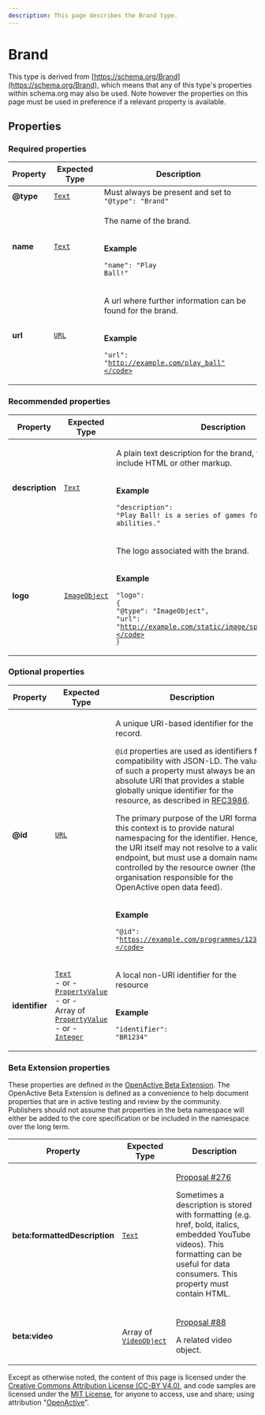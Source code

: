 ```yaml
---
description: This page describes the Brand type.
---
```


# Brand

This type is derived from [https://schema.org/Brand](https://schema.org/Brand), which means that any of this type's properties within schema.org may also be used. Note however the properties on this page must be used in preference if a relevant property is available.

## **Properties**

### **Required properties**

| Property  | Expected Type                     | Description                                                                                                                                                    |
| --------- | --------------------------------- | -------------------------------------------------------------------------------------------------------------------------------------------------------------- |
| **@type** | [`Text`](https://schema.org/Text) | Must always be present and set to `"@type": "Brand"`                                                                                                           |
| **name**  | [`Text`](https://schema.org/Text) | <p>The name of the brand.</p><p><br><strong>Example</strong></p><p><code>"name": "Play Ball!"</code></p>                                                       |
| **url**   | [`URL`](https://schema.org/URL)   | <p>A url where further information can be found for the brand.</p><p><br><strong>Example</strong></p><p><code>"url": "http://example.com/play_ball"</code></p> |

### **Recommended properties**

| Property        | Expected Type                                                                 | Description                                                                                                                                                                                                                                           |
| --------------- | ----------------------------------------------------------------------------- | ----------------------------------------------------------------------------------------------------------------------------------------------------------------------------------------------------------------------------------------------------- |
| **description** | [`Text`](https://schema.org/Text)                                             | <p>A plain text description for the brand, which must not include HTML or other markup.</p><p><br><strong>Example</strong></p><p><code>"description": "Play Ball! is a series of games for people of all abilities."</code></p>                       |
| **logo**        | [`ImageObject`](https://developer.openactive.io/data-model/types/imageobject) | <p>The logo associated with the brand.</p><p><br><strong>Example</strong></p><p><code>"logo": {</code><br>  <code>"@type": "ImageObject",</code><br>  <code>"url": "http://example.com/static/image/speedball_large.jpg"</code><br><code>}</code></p> |

### **Optional properties**

| Property       | Expected Type                                                                                                                                                                                                                                                                                                                                                                                | Description                                                                                                                                                                                                                                                                                                                                                                                                                                                                                                                                                                                                                                                                                                                                                              |
| -------------- | -------------------------------------------------------------------------------------------------------------------------------------------------------------------------------------------------------------------------------------------------------------------------------------------------------------------------------------------------------------------------------------------- | ------------------------------------------------------------------------------------------------------------------------------------------------------------------------------------------------------------------------------------------------------------------------------------------------------------------------------------------------------------------------------------------------------------------------------------------------------------------------------------------------------------------------------------------------------------------------------------------------------------------------------------------------------------------------------------------------------------------------------------------------------------------------ |
| **@id**        | [`URL`](https://schema.org/URL)                                                                                                                                                                                                                                                                                                                                                              | <p>A unique URI-based identifier for the record.</p><p><code>@id</code> properties are used as identifiers for compatibility with JSON-LD. The value of such a property must always be an absolute URI that provides a stable globally unique identifier for the resource, as described in <a href="https://tools.ietf.org/html/rfc3986">RFC3986</a>.</p><p>The primary purpose of the URI format in this context is to provide natural namespacing for the identifier. Hence, the URI itself may not resolve to a valid endpoint, but must use a domain name controlled by the resource owner (the organisation responsible for the OpenActive open data feed).</p><p><br><strong>Example</strong></p><p><code>"@id": "https://example.com/programmes/12345"</code></p> |
| **identifier** | <p><a href="https://schema.org/Text"><code>Text</code></a><br>- or -<br><a href="https://developer.openactive.io/data-model/types/propertyvalue"><code>PropertyValue</code></a><br>- or -<br>Array of <a href="https://developer.openactive.io/data-model/types/propertyvalue"><code>PropertyValue</code></a><br>- or -<br><a href="https://schema.org/Integer"><code>Integer</code></a></p> | <p>A local non-URI identifier for the resource</p><p><br><strong>Example</strong></p><p><code>"identifier": "BR1234"</code></p>                                                                                                                                                                                                                                                                                                                                                                                                                                                                                                                                                                                                                                          |

### **Beta Extension properties**

These properties are defined in the [OpenActive Beta Extension](https://openactive.io/ns-beta). The OpenActive Beta Extension is defined as a convenience to help document properties that are in active testing and review by the community. Publishers should not assume that properties in the beta namespace will either be added to the core specification or be included in the namespace over the long term.

| Property                      | Expected Type                                            | Description                                                                                                                                                                                                                                                                                            |
| ----------------------------- | -------------------------------------------------------- | ------------------------------------------------------------------------------------------------------------------------------------------------------------------------------------------------------------------------------------------------------------------------------------------------------ |
| **beta:formattedDescription** | [`Text`](https://schema.org/Text)                        | <p><a href="https://github.com/openactive/modelling-opportunity-data/issues/276">Proposal #276</a></p><p>Sometimes a description is stored with formatting (e.g. href, bold, italics, embedded YouTube videos). This formatting can be useful for data consumers. This property must contain HTML.</p> |
| **beta:video**                | Array of [`VideoObject`](https://schema.org/VideoObject) | <p><a href="https://github.com/openactive/modelling-opportunity-data/issues/88">Proposal #88</a></p><p>A related video object.</p>                                                                                                                                                                     |

Except as otherwise noted, the content of this page is licensed under the [Creative Commons Attribution License (CC-BY V4.0)](https://creativecommons.org/licenses/by/4.0/), and code samples are licensed under the [MIT License](https://opensource.org/licenses/MIT), for anyone to access, use and share; using attribution "[OpenActive](https://www.openactive.io/)".
